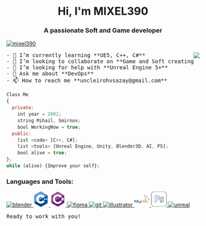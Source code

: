 <h1 align="center">Hi, I'm MIXEL390</h1>
<h3 align="center">A passionate Soft and Game developer</h3>

<p align="left"> <a href="https://github.com/ryo-ma/github-profile-trophy"><img src="https://github-profile-trophy.vercel.app/?username=mixel390" alt="mixel390" /></a> </p>
<img src= "https://media4.giphy.com/media/v1.Y2lkPTc5MGI3NjExOTc4dGJhdmdzemZpOGgzNTExMzdvMWV2dWx3MXN0bzhiYzNnb2Y1NyZlcD12MV9pbnRlcm5hbF9naWZfYnlfaWQmY3Q9Zw/JQ54sqhIDXohG/giphy.gif" align ="right" height="404">

<pre>
- 🌱 I’m currently learning **UE5, C++, C#**
- 👯 I’m looking to collaborate on **Game and Soft creating projects**
- 🤝 I’m looking for help with **Unreal Engine 5+**
- 💬 Ask me about **DevOps**
- 📫 How to reach me **uncleirohvsazay@gmail.com**
</pre>

```javascript
Class Me
{
  private:
    int year = 2002;
    string Mihail, Smirnov;
    bool WorkingNow = true;
  public:
    list <code> [C++, C#];
    list <tools> [Unreal Engine, Unity, Blender3D, AI, PS];
    bool alive = true;
};
while (alive) {Improve your self};
```

<p align="left">
</p>

<h3 align="left">Languages and Tools:</h3>
<p align="left"> <a href="https://www.blender.org/" target="_blank" rel="noreferrer"> <img src="https://download.blender.org/branding/community/blender_community_badge_white.svg" alt="blender" width="40" height="40"/> </a> <a href="https://www.w3schools.com/cpp/" target="_blank" rel="noreferrer"> <img src="https://raw.githubusercontent.com/devicons/devicon/master/icons/cplusplus/cplusplus-original.svg" alt="cplusplus" width="40" height="40"/> </a> <a href="https://www.w3schools.com/cs/" target="_blank" rel="noreferrer"> <img src="https://raw.githubusercontent.com/devicons/devicon/master/icons/csharp/csharp-original.svg" alt="csharp" width="40" height="40"/> </a> <a href="https://www.figma.com/" target="_blank" rel="noreferrer"> <img src="https://www.vectorlogo.zone/logos/figma/figma-icon.svg" alt="figma" width="40" height="40"/> </a> <a href="https://git-scm.com/" target="_blank" rel="noreferrer"> <img src="https://www.vectorlogo.zone/logos/git-scm/git-scm-icon.svg" alt="git" width="40" height="40"/> </a> <a href="https://www.adobe.com/in/products/illustrator.html" target="_blank" rel="noreferrer"> <img src="https://www.vectorlogo.zone/logos/adobe_illustrator/adobe_illustrator-icon.svg" alt="illustrator" width="40" height="40"/> </a> <a href="https://www.mysql.com/" target="_blank" rel="noreferrer"> <img src="https://raw.githubusercontent.com/devicons/devicon/master/icons/mysql/mysql-original-wordmark.svg" alt="mysql" width="40" height="40"/> </a> <a href="https://www.photoshop.com/en" target="_blank" rel="noreferrer"> <img src="https://raw.githubusercontent.com/devicons/devicon/master/icons/photoshop/photoshop-line.svg" alt="photoshop" width="40" height="40"/> </a> <a href="https://unrealengine.com/" target="_blank" rel="noreferrer"> <img src="https://raw.githubusercontent.com/kenangundogan/fontisto/036b7eca71aab1bef8e6a0518f7329f13ed62f6b/icons/svg/brand/unreal-engine.svg" alt="unreal" width="40" height="40"/> </a> </p>

<pre>
Ready to work with you!
</pre>
